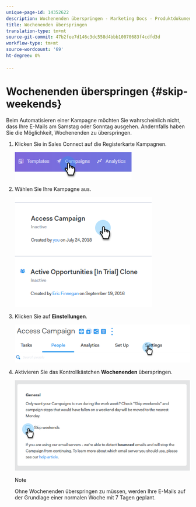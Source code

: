 ```yaml
---
unique-page-id: 14352622
description: Wochenenden überspringen - Marketing Docs - Produktdokumentation
title: Wochenenden überspringen
translation-type: tm+mt
source-git-commit: 47b2fee7d146c3dc558d4bbb10070683f4cdfd3d
workflow-type: tm+mt
source-wordcount: '69'
ht-degree: 0%

---
```



# Wochenenden überspringen {#skip-weekends}

Beim Automatisieren einer Kampagne möchten Sie wahrscheinlich nicht, dass Ihre E-Mails am Samstag oder Sonntag ausgehen. Andernfalls haben Sie die Möglichkeit, Wochenenden zu überspringen.

1. Klicken Sie in Sales Connect auf die Registerkarte Kampagnen.

   ![](assets/one-2.png)

1. Wählen Sie Ihre Kampagne aus.

   ![](assets/two-2.png)

1. Klicken Sie auf **Einstellungen**.

   ![](assets/three-2.png)

1. Aktivieren Sie das Kontrollkästchen **Wochenenden** überspringen.

   ![](assets/four-2.png)

   >[!NOTE]
   >
   >Ohne Wochenenden überspringen zu müssen, werden Ihre E-Mails auf der Grundlage einer normalen Woche mit 7 Tagen geplant.

